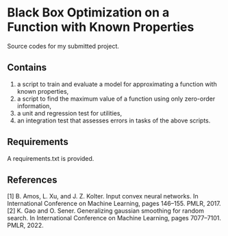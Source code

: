 # Black Box Optimization on a Function with Known Properties

Source codes for my submitted project.

## Contains
1. a script to train and evaluate a model for approximating a function with known properties,
2. a script to find the maximum value of a function using only zero-order information,
3. a unit and regression test for utilities,
4. an integration test that assesses errors in tasks of the above scripts.

## Requirements
A requirements.txt is provided.

## References
[1] B. Amos, L. Xu, and J. Z. Kolter. Input convex neural networks. In International Conference on
Machine Learning, pages 146–155. PMLR, 2017.
[2] K. Gao and O. Sener. Generalizing gaussian smoothing for random search. In International Conference on Machine Learning, pages 7077–7101. PMLR, 2022.
